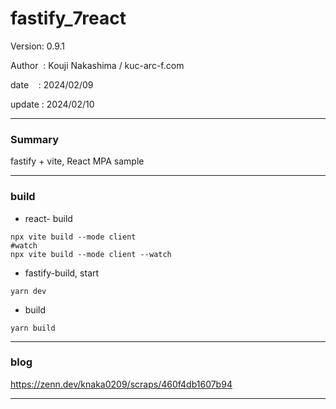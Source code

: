 ﻿# fastify_7react

 Version: 0.9.1

 Author  : Kouji Nakashima / kuc-arc-f.com

 date    : 2024/02/09   

 update  : 2024/02/10

***
### Summary

fastify + vite, React MPA sample

***
### build
* react- build
```
npx vite build --mode client
#watch
npx vite build --mode client --watch
```
* fastify-build, start
```
yarn dev
```
* build
```
yarn build
```

***
### blog 

https://zenn.dev/knaka0209/scraps/460f4db1607b94

***

